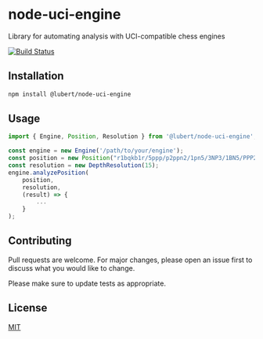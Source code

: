 # node-uci-engine

Library for automating analysis with UCI-compatible chess engines

[![Build Status](https://travis-ci.org/lubert/node-uci-engine.svg?branch=master)](https://travis-ci.org/lubert/node-uci-engine)

## Installation

```bash
npm install @lubert/node-uci-engine
```

## Usage

```javascript
import { Engine, Position, Resolution } from '@lubert/node-uci-engine';

const engine = new Engine('/path/to/your/engine');
const position = new Position("r1bqkb1r/5ppp/p2ppn2/1pn5/3NP3/1BN5/PPP2PPP/R1BQR1K1 w kq - 4 10");
const resolution = new DepthResolution(15);
engine.analyzePosition(
    position,
    resolution,
    (result) => {
        ...
    }
);

```

## Contributing
Pull requests are welcome. For major changes, please open an issue first to discuss what you would like to change.

Please make sure to update tests as appropriate.

## License
[MIT](https://choosealicense.com/licenses/mit/)
